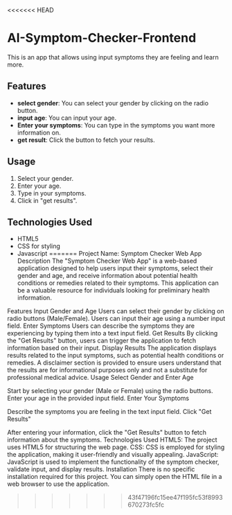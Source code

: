<<<<<<< HEAD
# AI-Symptom-Checker-Frontend
This is an app that allows using input symptoms they are feeling and learn more.
## Features
- **select gender**: You can select your gender by clicking on the radio button.
- **input age**: You can input your age.
- **Enter your symptoms**: You can type in the symptoms you want more information on.
- **get result**: Click the button to fetch your results.
## Usage
1. Select your gender.
2. Enter your age.
3. Type in your symptoms.
4. Click in "get results".
## Technologies Used
- HTML5
- CSS for styling
- Javascript
=======
Project Name: Symptom Checker Web App
Description
The "Symptom Checker Web App" is a web-based application designed to help users input their symptoms, select their gender and age, and receive information about potential health conditions or remedies related to their symptoms. This application can be a valuable resource for individuals looking for preliminary health information.

Features
Input Gender and Age
Users can select their gender by clicking on radio buttons (Male/Female).
Users can input their age using a number input field.
Enter Symptoms
Users can describe the symptoms they are experiencing by typing them into a text input field.
Get Results
By clicking the "Get Results" button, users can trigger the application to fetch information based on their input.
Display Results
The application displays results related to the input symptoms, such as potential health conditions or remedies.
A disclaimer section is provided to ensure users understand that the results are for informational purposes only and not a substitute for professional medical advice.
Usage
Select Gender and Enter Age

Start by selecting your gender (Male or Female) using the radio buttons.
Enter your age in the provided input field.
Enter Your Symptoms

Describe the symptoms you are feeling in the text input field.
Click "Get Results"

After entering your information, click the "Get Results" button to fetch information about the symptoms.
Technologies Used
HTML5: The project uses HTML5 for structuring the web page.
CSS: CSS is employed for styling the application, making it user-friendly and visually appealing.
JavaScript: JavaScript is used to implement the functionality of the symptom checker, validate input, and display results.
Installation
There is no specific installation required for this project. You can simply open the HTML file in a web browser to use the application.






>>>>>>> 43f47196fc15ee47f195fc53f8993670273fc5fc
